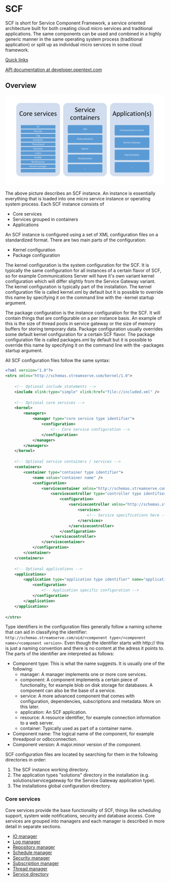 # SCF
SCF is short for Service Component Framework, a service oriented architecture built for both creating cloud micro services and traditional applications. The same components can be used and combined in a highly generic manner in the same operating system process (traditional application) or split up as individual micro services in some cloud framework.

[Quick links](quick-links.md)

[API documentation at developer.opentext.com](https://developer.opentext.com/webaccess/#url=%2Fawd%2Fresources%2Farticles%2F17814739)

## Overview
![SCF instance](SCF_instance.png)

The above picture describes an SCF instance. An instance is essentially everything that is loaded into one micro service instance or operating system process.
Each SCF instance consists of
   * Core services
   * Services grouped in containers
   * Applications

An SCF instance is configured using a set of XML configuration files on a standardized format. There are two main parts of the configuration:
   * Kernel configuration
   * Package configuration

The kernel configuration is the system configuration for the SCF. It is typically the same configuration for all instances of a certain flavor of SCF, so for example Communications Server will have it's own variant kernel configuration which will differ slightly from the Service Gateway variant. The kernel configuration is typically part of the installation. The kernel configuration file is called kernel.xml by default but it is possible to override this name by specifying it on the command line with the -kernel startup argument.

The package configuration is the instance configuration for the SCF. It will contain things that are configurable on a per instance basis. An example of this is the size of thread pools in service gateway or the size of memory buffers for storing temporary data. Package configuration usually overrides some default kernel configuration for a certain SCF flavor. The package configuration file is called packages.xml by default but it is possible to override this name by specifying it on the command line with the -packages startup argument.

All SCF configuration files follow the same syntax:
```xml
<?xml version="1.0"?>
<strs xmlns="http://schemas.streamserve.com/kernel/1.0">

    <!-- Optional include statements -->
    <include xlink:type="simple" xlink:href="file://included.xml" />

    <!-- Optional core services -->
    <kernel>
        <managers>
            <manager type="core service type identifier">
                <configuration>
                    <!-- Core service configuration -->
                </configuration>
            </manager>
        </managers>
    </kernel>

    <!-- Optional service containers / services -->
    <containers>
        <container type="container type identifier">
            <name value="container name" />
            <configuration>
                <servicecontainer xmlns="http://schemas.streamserve.com/uid/component/servicecontainer/1.0">
                    <servicecontroller type="controller type identifier">
                        <configuration>
                            <servicecontroller xmlns="http://schemas.streamserve.com/uid/component/servicecontroller/1.0">
                                <services>
                                    <!-- Service specifications here -->
                                </services>
                            </servicecontroller>
                        </configuration>
                    </servicecontroller>
                </servicecontainer>
            </configuration>
        </container>
    </containers>

    <!-- Optional applications -->
    <applications>
        <application type="application type identifier" name="application name">
            <configuration>
                <!-- Application specific configuration -->
            </configuration>
        </application>
    </applications>

</strs>
```

Type identifiers in the configuration files generally follow a naming scheme that can aid in classifying the identifier: `http://schemas.streamserve.com/uid/<component type>/<component name>/<component version>`. Even though the identifier starts with http:// this is just a naming convention and there is no content at the adress it points to. The parts of the identifier are interpreted as follows:
   * Component type: This is what the name suggests. It is usually one of the following:
      * manager: A manager implements one or more core services.
      * component: A component implements a certain piece of functionality, for example blob on disk storage for databases. A component can also be the base of a service.
      * service: A more advanced component that comes with configuration, dependencies, subscriptions and metadata. More on this later.
      * application: An SCF application.
      * resource: A resource identifier, for example connection information to a web server.
      * container: Typically used as part of a container name.
   * Component name: The logical name of the component, for example threadpool or odbcconnection.
   * Component version: A major.minor version of the component.

SCF configuration files are located by searching for them in the following directories in order:
   1. The SCF instance working directory.
   2. The application types "solutions" directory in the installation (e.g. solutions/servicegateway for the Service Gateway application type).
   3. The installations global configuration directory.

### Core services
Core services provide the base functionality of SCF, things like scheduling support, system wide notifications, security and database access. Core services are grouped into managers and each manager is described in more detail in separate sections.
   * [IO manager](io-manager.md)
   * [Log manager](log-manager.md)
   * [Repository manager](repository-manager.md)
   * [Schedule manager](schedule-manager.md)
   * [Security manager](security-manager.md)
   * [Subscription manager](subscription-manager.md)
   * [Thread manager](thread-manager.md)
   * [Service directory](service-directory.md)
